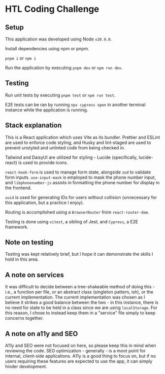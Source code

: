 # HTL Coding Challenge

## Setup

This application was developed using Node `v20.9.0`.

Install dependencies using npm or pnpm.

`pnpm i` or `npm i`

Run the application by executing `pnpm dev` or `npm run dev`.

## Testing

Run unit tests by executing `pnpm test` or `npm run test`.

E2E tests can be ran by running `npx cypress open` in another terminal instance while the application is running.

## Stack explanation

This is a React application which uses Vite as its bundler. Prettier and ESLint are used to enforce code styling,
and Husky and lint-staged are used to prevent unstyled and unlinted code from being checked in.

Tailwind and DaisyUI are utilized for styling - Lucide (specifically, lucide-react) is used to provide icons.

`react-hook-form` is used to manage form state, alongside `zod` to validate form inputs. `use-input-mask` is employed to mask
the phone number input, and `libphonenumber-js` assists in formatting the phone number for display in the frontend.

`uuid` is used for generating IDs for users without collision (unnecessary for this application, but a practice I enjoy).

Routing is accomplished using a `BrowserRouter` from `react-router-dom`.

Testing is done using `vitest`, a sibling of Jest, and `Cypress`, a E2E framework.

## Note on testing

Testing was kept relatively brief, but I hope it can demonstrate the skills I hold in this area.

## A note on services

It was difficult to decide between a tree-shakeable method of doing this - i.e., a function per file, or an abstract class (singleton pattern, ish),
or the current implementation. The current implementation was chosen as I believe it strikes a good balance between the two - in this instance,
there is no need for state to be held in a class since we are using `localStorage`. For this reason, I chose to instead keep them in a "service"
file simply to keep concerns together.

## A note on a11y and SEO

A11y and SEO were not focused on here, so please keep this in mind when reviewing the code. SEO optimization - generally - is a moot point for internal,
client-side applications. A11y is a good thing to focus on, but if no users requiring these features are expected to use the app, it can simply hinder
development.
